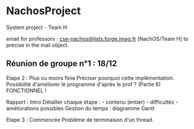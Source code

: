 # NachosProject
System project - Team H

email for professors : cse-nachos@lists.forge.imag.fr
[NachOS/Team H] to precise in the mail object.


<h2>Réunion de groupe n°1 : 18/12</h2>

  Etape 2 : Plus ou moins finie
  Préciser pourquoi cette implémentation.
  Possibilité d'améliorer le programme d'après le prof ? (Partie 6)
  FONCTIONNEL !

  Rapport : 
  Intro
  Détailler chaque étape : - contenu (entier)
                                     - difficultés
                                     - améliorations possibles
  Gestion du temps : diagramme Gantt          

  Etape 3 : Commencée
  Problème de terminaison d'un thread.



